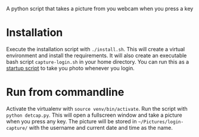 A python script that takes a picture from you webcam when you press a key

# Installation

Execute the installation script with `./install.sh`.
This will create a virtual environment and install the requirements.
It will also create an executable bash script `capture-login.sh` in your home directory.
You can run this as a [startup script](https://www.howtogeek.com/686952/how-to-manage-startup-programs-on-ubuntu-linux/) to take you photo whenever you login.

# Run from commandline
Activate the virtualenv with `source venv/bin/activate`.
Run the script with `python detcap.py`.
This will open a fullscreen window and take a picture when you press any key. The picture will be stored in `~/Pictures/login-capture/` with the username and current date and time as the name.
